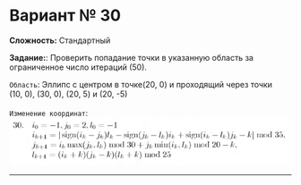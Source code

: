 # Вариант № 30
**Сложность:** Стандартный

**Задание:**: Проверить попадание точки в указанную область за ограниченное число итераций (50).

`Область`: Эллипс с центром в точке(20, 0) и проходящий через точки  
(10, 0), (30, 0), (20, 5) и (20, -5)   
</br>
`Изменение координат`:  
![Alt text](../../pic/30.png)

---